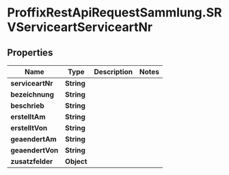 # ProffixRestApiRequestSammlung.SRVServiceartServiceartNr

## Properties
Name | Type | Description | Notes
------------ | ------------- | ------------- | -------------
**serviceartNr** | **String** |  | 
**bezeichnung** | **String** |  | 
**beschrieb** | **String** |  | 
**erstelltAm** | **String** |  | 
**erstelltVon** | **String** |  | 
**geaendertAm** | **String** |  | 
**geaendertVon** | **String** |  | 
**zusatzfelder** | **Object** |  | 


